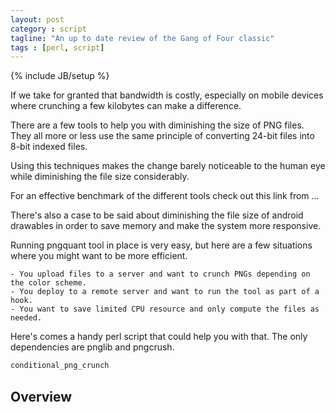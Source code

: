 ```yaml
---
layout: post
category : script
tagline: "An up to date review of the Gang of Four classic"
tags : [perl, script]
---
```

{% include JB/setup %}

If we take for granted that bandwidth is costly, especially on mobile devices where crunching a few kilobytes can make a difference.

There are a few tools to help you with diminishing the size of PNG files. They all more or less use the same principle of converting 24-bit files into 8-bit indexed files.

Using this techniques makes the change barely noticeable to the human eye while diminishing the file size considerably. 

For an effective benchmark of the different tools check out this link from ...

There's also a case to be said about diminishing the file size of android drawables in order to save memory and make the system more responsive.

Running pngquant tool in place is very easy, but here are a few situations where you might want to be more efficient.
    
    - You upload files to a server and want to crunch PNGs depending on the color scheme.
    - You deploy to a remote server and want to run the tool as part of a hook.
    - You want to save limited CPU resource and only compute the files as needed.
    
Here's comes a handy perl script that could help you with that. The only dependencies are pnglib and pngcrush.

```bash
conditional_png_crunch
```
## Overview


